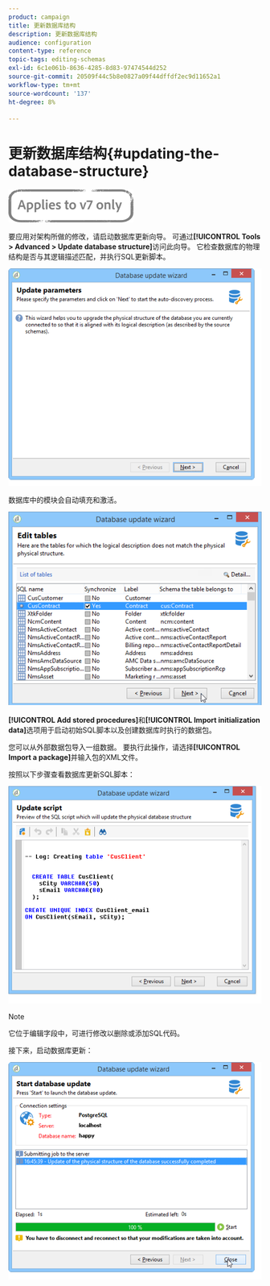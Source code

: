 ```yaml
---
product: campaign
title: 更新数据库结构
description: 更新数据库结构
audience: configuration
content-type: reference
topic-tags: editing-schemas
exl-id: 6c1e061b-8636-4285-8d83-97474544d252
source-git-commit: 20509f44c5b8e0827a09f44dffdf2ec9d11652a1
workflow-type: tm+mt
source-wordcount: '137'
ht-degree: 8%

---
```


# 更新数据库结构{#updating-the-database-structure}

![](../../assets/v7-only.svg)

要应用对架构所做的修改，请启动数据库更新向导。 可通过&#x200B;**[!UICONTROL Tools > Advanced > Update database structure]**&#x200B;访问此向导。 它检查数据库的物理结构是否与其逻辑描述匹配，并执行SQL更新脚本。

![](assets/d_ncs_integration_schema_update.png)

数据库中的模块会自动填充和激活。

![](assets/d_ncs_integration_schema_update_select.png)

**[!UICONTROL Add stored procedures]**&#x200B;和&#x200B;**[!UICONTROL Import initialization data]**&#x200B;选项用于启动初始SQL脚本以及创建数据库时执行的数据包。

您可以从外部数据包导入一组数据。 要执行此操作，请选择&#x200B;**[!UICONTROL Import a package]**&#x200B;并输入包的XML文件。

按照以下步骤查看数据库更新SQL脚本：

![](assets/d_ncs_integration_schema_update2.png)

>[!NOTE]
>
>它位于编辑字段中，可进行修改以删除或添加SQL代码。

接下来，启动数据库更新：

![](assets/d_ncs_integration_schema_update3.png)
